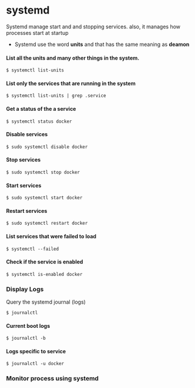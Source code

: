 # systemd

Systemd manage start and and stopping services. also, it manages how processes start at startup 

- Systemd use the word **units** and that has the same meaning as **deamon** 


#### List all the units and many other things in the system.
```
$ systemctl list-units
```

#### List only the services that are running in the system
```
$ systemctl list-units | grep .service 
```

#### Get a status of the a service 
```
$ systemctl status docker 
```

#### Disable services 
```
$ sudo systemctl disable docker
```

#### Stop services 
```
$ sudo systemctl stop docker 
```

#### Start services 
```
$ sudo systemctl start docker 
```

#### Restart services 
```
$ sudo systemctl restart docker 
```

#### List services that were failed to load 
```
$ systemctl --failed
```

#### Check if the service is enabled
```
$ systemctl is-enabled docker 
```

### Display Logs 

Query the systemd journal (logs)
```
$ journalctl 
```

#### Current boot logs 
```
$ journalctl -b 
```

#### Logs specific to service 
```
$ journalctl -u docker  
```

### Monitor process using systemd











